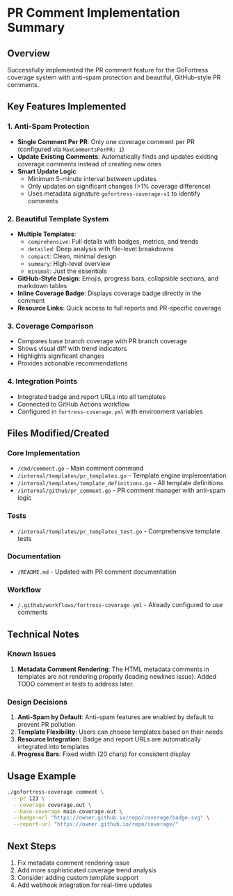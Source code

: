 # PR Comment Implementation Summary

## Overview
Successfully implemented the PR comment feature for the GoFortress coverage system with anti-spam protection and beautiful, GitHub-style PR comments.

## Key Features Implemented

### 1. Anti-Spam Protection
- **Single Comment Per PR**: Only one coverage comment per PR (configured via `MaxCommentsPerPR: 1`)
- **Update Existing Comments**: Automatically finds and updates existing coverage comments instead of creating new ones
- **Smart Update Logic**:
  - Minimum 5-minute interval between updates
  - Only updates on significant changes (>1% coverage difference)
  - Uses metadata signature `gofortress-coverage-v1` to identify comments

### 2. Beautiful Template System
- **Multiple Templates**:
  - `comprehensive`: Full details with badges, metrics, and trends
  - `detailed`: Deep analysis with file-level breakdowns
  - `compact`: Clean, minimal design
  - `summary`: High-level overview
  - `minimal`: Just the essentials
- **GitHub-Style Design**: Emojis, progress bars, collapsible sections, and markdown tables
- **Inline Coverage Badge**: Displays coverage badge directly in the comment
- **Resource Links**: Quick access to full reports and PR-specific coverage

### 3. Coverage Comparison
- Compares base branch coverage with PR branch coverage
- Shows visual diff with trend indicators
- Highlights significant changes
- Provides actionable recommendations

### 4. Integration Points
- Integrated badge and report URLs into all templates
- Connected to GitHub Actions workflow
- Configured in `fortress-coverage.yml` with environment variables

## Files Modified/Created

### Core Implementation
- `/cmd/comment.go` - Main comment command
- `/internal/templates/pr_templates.go` - Template engine implementation
- `/internal/templates/template_definitions.go` - All template definitions
- `/internal/github/pr_comment.go` - PR comment manager with anti-spam logic

### Tests
- `/internal/templates/pr_templates_test.go` - Comprehensive template tests

### Documentation
- `/README.md` - Updated with PR comment documentation

### Workflow
- `/.github/workflows/fortress-coverage.yml` - Already configured to use comments

## Technical Notes

### Known Issues
1. **Metadata Comment Rendering**: The HTML metadata comments in templates are not rendering properly (leading newlines issue). Added TODO comment in tests to address later.

### Design Decisions
1. **Anti-Spam by Default**: Anti-spam features are enabled by default to prevent PR pollution
2. **Template Flexibility**: Users can choose templates based on their needs
3. **Resource Integration**: Badge and report URLs are automatically integrated into templates
4. **Progress Bars**: Fixed width (20 chars) for consistent display

## Usage Example

```bash
./gofortress-coverage comment \
  --pr 123 \
  --coverage coverage.out \
  --base-coverage main-coverage.out \
  --badge-url "https://owner.github.io/repo/coverage/badge.svg" \
  --report-url "https://owner.github.io/repo/coverage/"
```

## Next Steps
1. Fix metadata comment rendering issue
2. Add more sophisticated coverage trend analysis
3. Consider adding custom template support
4. Add webhook integration for real-time updates
